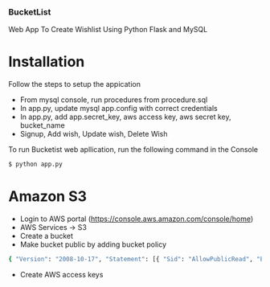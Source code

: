 ### BucketList 

Web App To Create Wishlist Using Python Flask and MySQL 

# Installation

Follow the steps to setup the appication

* From mysql console, run procedures from procedure.sql
* In app.py, update mysql app.config with correct credentials
* In app.py, add app.secret_key, aws access key, aws secret key, bucket_name
* Signup, Add wish, Update wish, Delete Wish


To run Bucketist web apllication, run the following command in the Console

```sh
$ python app.py
```

# Amazon S3 

* Login to AWS portal (https://console.aws.amazon.com/console/home)
* AWS Services -> S3
* Create a bucket
* Make bucket public by adding bucket policy
```sh
{ "Version": "2008-10-17", "Statement": [{ "Sid": "AllowPublicRead", "Effect": "Allow", "Principal": { "AWS": "*" }, "Action": ["s3:GetObject"], "Resource": ["arn:aws:s3:::bucket/*" ] }] }
```
* Create AWS access keys
